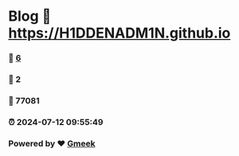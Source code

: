 # Blog :link: https://H1DDENADM1N.github.io 
### :page_facing_up: [6](https://H1DDENADM1N.github.io/tag.html) 
### :speech_balloon: 2 
### :hibiscus: 77081 
### :alarm_clock: 2024-07-12 09:55:49 
### Powered by :heart: [Gmeek](https://github.com/Meekdai/Gmeek)
